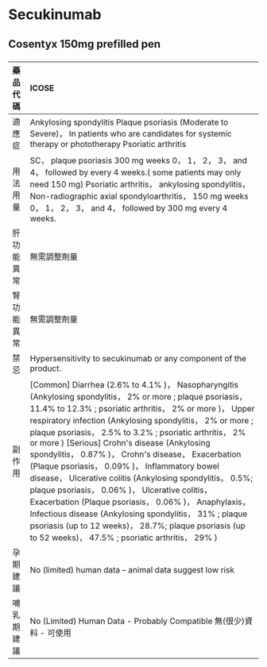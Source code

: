 # Secukinumab

## Cosentyx 150mg prefilled pen

##### 

| 藥品代碼   | ICOSE                                                                                                                                                                                                                                                                                                                                                                                                                                                                                                                                                                                                                                                                                                                                                                                                   |
|:-----------|:--------------------------------------------------------------------------------------------------------------------------------------------------------------------------------------------------------------------------------------------------------------------------------------------------------------------------------------------------------------------------------------------------------------------------------------------------------------------------------------------------------------------------------------------------------------------------------------------------------------------------------------------------------------------------------------------------------------------------------------------------------------------------------------------------------|
| 適應症     | Ankylosing spondylitis Plaque psoriasis (Moderate to Severe)， In patients who are candidates for systemic therapy or phototherapy Psoriatic arthritis                                                                                                                                                                                                                                                                                                                                                                                                                                                                                                                                                                                                                                                  |
| 用法用量   | SC， plaque psoriasis 300 mg weeks 0， 1， 2， 3， and 4， followed by every 4 weeks.( some patients may only need 150 mg) Psoriatic arthritis， ankylosing spondylitis， Non-radiographic axial spondyloarthritis， 150 mg weeks 0， 1， 2， 3， and 4， followed by 300 mg every 4 weeks.                                                                                                                                                                                                                                                                                                                                                                                                                                                                                                             |
| 肝功能異常 | 無需調整劑量                                                                                                                                                                                                                                                                                                                                                                                                                                                                                                                                                                                                                                                                                                                                                                                            |
| 腎功能異常 | 無需調整劑量                                                                                                                                                                                                                                                                                                                                                                                                                                                                                                                                                                                                                                                                                                                                                                                            |
| 禁忌       | Hypersensitivity to secukinumab or any component of the product.                                                                                                                                                                                                                                                                                                                                                                                                                                                                                                                                                                                                                                                                                                                                        |
| 副作用     | [Common] Diarrhea (2.6% to 4.1% )， Nasopharyngitis (Ankylosing spondylitis， 2% or more ; plaque psoriasis， 11.4% to 12.3% ; psoriatic arthritis， 2% or more )， Upper respiratory infection (Ankylosing spondylitis， 2% or more ; plaque psoriasis， 2.5% to 3.2% ; psoriatic arthritis， 2% or more ) [Serious] Crohn's disease (Ankylosing spondylitis， 0.87% )， Crohn's disease， Exacerbation (Plaque psoriasis， 0.09% )， Inflammatory bowel disease， Ulcerative colitis (Ankylosing spondylitis， 0.5%; plaque psoriasis， 0.06% )， Ulcerative colitis， Exacerbation (Plaque psoriasis， 0.06% )， Anaphylaxis， Infectious disease (Ankylosing spondylitis， 31% ; plaque psoriasis (up to 12 weeks)， 28.7%; plaque psoriasis (up to 52 weeks)， 47.5% ; psoriatic arthritis， 29% ) |
| 孕期建議   | No (limited) human data – animal data suggest low risk                                                                                                                                                                                                                                                                                                                                                                                                                                                                                                                                                                                                                                                                                                                                                  |
| 哺乳期建議 | No (Limited) Human Data - Probably Compatible 無(很少)資料 - 可使用                                                                                                                                                                                                                                                                                                                                                                                                                                                                                                                                                                                                                                                                                                                                     |

